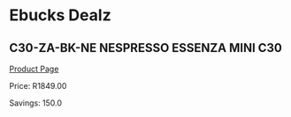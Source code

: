 
# Ebucks Dealz
## C30-ZA-BK-NE NESPRESSO ESSENZA MINI C30
[Product Page](https://www.ebucks.com/web/shop/productSelected.do?prodId=1158953627&catId=704984897)

Price: R1849.00

Savings: 150.0


	